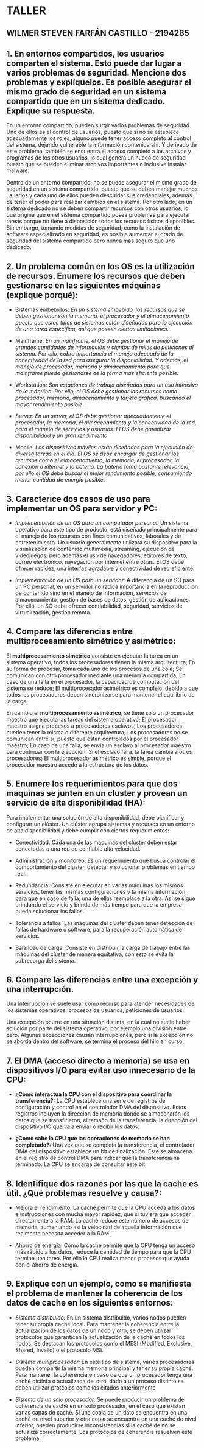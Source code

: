 # TALLER
## WILMER STEVEN FARFÁN CASTILLO - 2194285

## **1. En entornos compartidos, los usuarios comparten el sistema. Esto puede dar lugar a varios problemas de seguridad. Mencione dos problemas y explíquelos. Es posible asegurar el mismo grado de seguridad en un sistema compartido que en un sistema dedicado. Explique su respuesta.**

En un entorno compartido, pueden surgir varios problemas de seguridad. Uno de ellos es el control de usuarios, puesto que si no se establece adecuadamente los roles, alguno puede tener acceso completo al control del sistema, dejando vulnerable la información contenida ahí. Y derivado de este problema, también se encuentra el acceso completo a los archivos y programas de los otros usuarios, lo cual genera un hueco de seguridad puesto que se pueden eliminar archivos importantes o inclusive instalar malware. 

Dentro de un entorno compartido, no se puede asegurar el mismo grado de seguridad en un sistema compartido, puesto que se deben manejar muchos usuarios y cada uno de ellos pueden descuidar sus credenciales, además de tener el poder para realizar cambios en el sistema. Por otro lado, en un sistema dedicado no se deben compartir recursos con otros usuarios, lo que origina que en el sistema compartido posea problemas para ejecutar tareas porque no tiene a disposición todos los recursos físicos disponibles. Sin embargo, tomando medidas de seguridad, como la instalación de software especializado en seguridad, es posible aumentar el grado de seguridad del sistema compartido pero nunca más seguro que uno dedicado.


## **2. Un problema común en los OS es la utilización de recursos. Enumere los recursos que deben gestionarse en las siguientes máquinas (explique porqué):**

- Sistemas embebidos: *En un sistema embebido, los recursos que se deben gestionar son la memoria, el procesador y el almacenamiento, puesto que estos tipos de sistemas están diseñados para la ejecución de una tarea específica, así que poseen ciertas limitaciones.*

- Mainframe: *En un mainframe, el OS debe gestionar el manejo de grandes cantidades de información y cientos de miles de peticiones al sistema. Por ello, cobra importancia el manejo adecuado de la conectividad de la red para asegurar la disponibilidad. Y además, el manejo de procesador, memoria y almacenamiento para que mainframe pueda gestionarse de la forma más eficiente posible.*

- Workstation: *Son estaciones de trabajo diseñadas para un uso intensivo de la máquina. Por ello, el OS debe gestionar los recursos como procesador, memoria, almacenamiento y tarjeta gráfica, buscando el mayor rendimiento posible.*

- Server: *En un server, el OS debe gestionar adecuadamente el procesador, la memoria, el almacenamiento y la conectividad de la red, para el manejo de servicios y usuarios. El OS debe garantizar disponibilidad y un gran rendimiento*

- Mobile: *Los dispositivos móviles están diseñados para la ejecución de diversa tareas en el día. El OS se debe encargar de gestionar los recursos como el almacenamiento, la memoria, el procesador, la conexión a internet y la batería. La batería toma bastante relevancia, por ello el OS debe buscar el mejor rendimiento posible, consumiendo menor cantidad de energía posible.*


## **3. Caracterice dos casos de uso para implementar un OS para servidor y PC:**

- *Implementación de un OS para un computador personal:* Un sistema operativo para este tipo de producto, está diseñado principalmente para el manejo de los recursos con fines comunicativos, laborales y de entretenimiento. Un usuario generalmente utilizará su dispositivo para la visualización de contenido multimedia, streaming, ejecución de videojuegos, pero además el uso de navegadores, editores de texto, correo electrónico, navegación por internet entre otras. El OS debe ofrecer rapidez, una interfaz agradable y conectividad de red eficiente.

- *Implementación de un OS para un servidor:* A diferencia de un SO para un PC personal, en un servidor no radica importancia en la reproducción de contenido sino en el manejo de información, servicios de almacenamiento, gestión de bases de datos, gestión de aplicaciones. Por ello, un SO debe ofrecer confiabilidad, seguridad, servicios de virtualización, gestión remota. 


## **4. Compare las diferencias entre multiprocesamiento simétrico y asimétrico:**

El **multiprocesamiento simétrico** consiste en ejecutar la tarea en un sistema operativo, todos los procesadores tienen la misma arquitectura; En su forma de procesar, toma cada uno de los procesos de una cola; Se comunican con otro procesador mediante una memoria compartida; En caso de una falla en el procesador, la capacidad de computación del sistema se reduce; El multiprocesador asimétrico es complejo, debido a que todos los procesadores deben sincronizarse para mantener el equilibrio de la carga.

En cambio el **multiprocesamiento asimétrico**, se tiene solo un procesador maestro que ejecuta las tareas del sistema operativo; El procesador maestro asigna procesos a procesadores esclavos; Los procesadores pueden tener la misma o diferente arquitectura; Los procesadores no se comunican entre sí, puesto que están controlados por el procesador maestro; En caso de una falla, se envía un esclavo al procesador maestro para continuar con la ejecución. Si el esclavo falla, la tarea cambia a otros procesadores; El multiprocesador asimétrico es simple, porque el procesador maestro accede a la estructura de los datos.


## **5. Enumere los requerimientos para que dos maquinas se junten en un cluster y provean un servicio de alta disponibilidad (HA):**

Para implementar una solución de alta disponibilidad, debe planificar y configurar un clúster. Un clúster agrupa sistemas y recursos en un entorno de alta disponibilidad y debe cumplir con ciertos requerimientos:

- Conectividad: Cada una de las máquinas del clúster deben estar conectadas a una red de confiable alta velocidad.

- Administración y monitoreo: Es un requerimiento que busca controlar el comportamiento del cluster, detectar y solucionar problemas en tiempo real.

- Redundancia: Consiste en ejecutar en varias máquinas los mismos servicios, tener las mismas configuraciones y la misma información, para que en caso de falla, una de ellas reemplace a la otra. Así se sigue brindando el servicio y brinda de más tiempo para que la empresa pueda solucionar los fallos.

- Tolerancia a fallos: Las máquinas del cluster deben tener detección de fallas de hardware o software, para la recuperación automática de servicios.

- Balanceo de carga: Consiste en distribuir la carga de trabajo entre las máquinas del cluster de manera equitativa, con esto se evita la sobrecarga del sistema.


## **6. Compare las diferencias entre una excepción y una interrupción.**

Una interrupción se suele usar como recurso para atender necesidades de los sistemas operativos, procesos de usuarios, peticiones de usuarios.

Una excepción ocurre en una situación distinta, en la cual no suele haber solución por parte del sistema operativo, por ejemplo una división entre cero. Algunas excepciones causan interrupciones, pero si la excepción no se aborda dentro del software, se termina el proceso del hilo en curso.


## **7. El DMA (acceso directo a memoria) se usa en dispositivos I/O para evitar uso innecesario de la CPU:**

- **¿Como interactúa la CPU con el dispositivo para coordinar la transferencia?:**  La CPU establece una serie de registros de configuración y control en el controlador DMA del dispositivo. Estos registros incluyen la dirección de memoria donde se almacenarán los datos que se transfirieron, el tamaño de la transferencia, la dirección del dispositivo I/O que va a enviar o recibir los datos.

- **¿Como sabe la CPU que las operaciones de memoria se han completado?:**  Una vez que se completa la transferencia, el controlador DMA del dispositivo establece un bit de finalización.  Este se almacena en el registro de control DMA para indicar que la transferencia ha terminado. La CPU se encarga de consultar este bit.


## **8. Identifique dos razones por las que la cache es útil. ¿Qué problemas resuelve y causa?:**

- Mejora el rendimiento: La caché permite que la CPU acceda a los datos e instrucciones con mucha mayor rapidez, que si tuviera que acceder directamente a la RAM. La caché reduce este número de accesos de memoria, aumentando así la velocidad de aquella información que realmente necesita acceder a la RAM.

- Ahorro de energía: Como la caché permite que la CPU tenga un acceso más rápido a los datos, reduce la cantidad de tiempo para que la CPU termine una tarea. Por ello la CPU realiza menos procesos que ayuda con el ahorro de energía.


## **9. Explique con un ejemplo, como se manifiesta el problema de mantener la coherencia de los datos de cache en los siguientes entornos:**

- *Sistema distribuido:* En un sistema distribuido, varios nodos pueden tener su propia caché local. Para mantener la coherencia entre la actualización de los datos de un nodo y otro, se deben utilizar protocolos que garanticen la actualización de la caché en todos los nodos. Se destacan los protocolos como el MESI (Modified, Exclusive, Shared, Invalid) o el protocolo MSI. 

- *Sistema multiprocesador:* En este tipo de sistema, varios procesadores pueden compartir la misma memoria principal y tener su propia caché. Para mantener la coherencia en caso de que un procesador tenga una caché distinta o actualizada del otro, dado a un proceso distinto se deben utilizar protcolos como los citados anteriormente

- *Sistema de un solo procesador:* Se puede producir un problema de coherencia de caché en un solo procesador, en el caso que existan varias capas de caché. Si una copia de un dato se encuentra en una caché de nivel superior y otra copia se encuentra en una caché de nivel inferior, pueden producirse inconsistencias si la caché de no se actualiza correctamente. Los protocolos de coherencia resuelven este problema.
